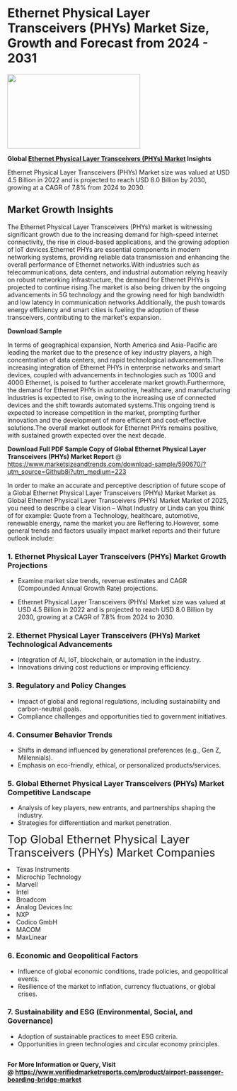 <H1>Ethernet Physical Layer Transceivers (PHYs) Market Size, Growth and Forecast from 2024 - 2031</H1><img class="aligncenter size-medium wp-image-584254" src="https://thirdeyenews.in/wp-content/uploads/2024/09/Global-Market-Research-300x168.jpeg" alt="" width="300" height="168" /><p><strong>Global&nbsp;<a href="https://www.marketsizeandtrends.com/download-sample/590670/?utm_source=Github8j?utm_medium=223">Ethernet Physical Layer Transceivers (PHYs) Market</a> Insights</strong></p><p>Ethernet Physical Layer Transceivers (PHYs) Market size was valued at USD 4.5 Billion in 2022 and is projected to reach USD 8.0 Billion by 2030, growing at a CAGR of 7.8% from 2024 to 2030.</p><p><h2>Market Growth Insights</h2> <p>The Ethernet Physical Layer Transceivers (PHYs) market is witnessing significant growth due to the increasing demand for high-speed internet connectivity, the rise in cloud-based applications, and the growing adoption of IoT devices.Ethernet PHYs are essential components in modern networking systems, providing reliable data transmission and enhancing the overall performance of Ethernet networks.With industries such as telecommunications, data centers, and industrial automation relying heavily on robust networking infrastructure, the demand for Ethernet PHYs is projected to continue rising.The market is also being driven by the ongoing advancements in 5G technology and the growing need for high bandwidth and low latency in communication networks.Additionally, the push towards energy efficiency and smart cities is fueling the adoption of these transceivers, contributing to the market's expansion.</p> <p><strong>Download Sample</strong></p> <p>In terms of geographical expansion, North America and Asia-Pacific are leading the market due to the presence of key industry players, a high concentration of data centers, and rapid technological advancements.The increasing integration of Ethernet PHYs in enterprise networks and smart devices, coupled with advancements in technologies such as 100G and 400G Ethernet, is poised to further accelerate market growth.Furthermore, the demand for Ethernet PHYs in automotive, healthcare, and manufacturing industries is expected to rise, owing to the increasing use of connected devices and the shift towards automated systems.This ongoing trend is expected to increase competition in the market, prompting further innovation and the development of more efficient and cost-effective solutions.The overall market outlook for Ethernet PHYs remains positive, with sustained growth expected over the next decade.</p> <p><span class=""><strong>Download Full PDF Sample Copy of Global Ethernet Physical Layer Transceivers (PHYs) Market Report</strong> @ <a href="https://www.marketsizeandtrends.com/download-sample/590670/?utm_source=Github8j?utm_medium=223" target="_blank">https://www.marketsizeandtrends.com/download-sample/590670/?utm_source=Github8j?utm_medium=223</a></span></p><p>In order to make an accurate and perceptive description of future scope of a Global&nbsp;Ethernet Physical Layer Transceivers (PHYs) Market Market as Global&nbsp;Ethernet Physical Layer Transceivers (PHYs) Market Market of 2025, you need to describe a clear Vision &ndash; What Industry or Linda can you think of for example: Quote from a Technology, healthcare, automotive, renewable energy, name the market you are Reffering to.However, some general trends and factors usually impact market reports and their future outlook include:</p><h3>1.&nbsp;<strong>Ethernet Physical Layer Transceivers (PHYs) Market Growth Projections</strong></h3><ul><li>Examine market size trends, revenue estimates and CAGR (Compounded Annual Growth Rate) projections.</li><li><p>Ethernet Physical Layer Transceivers (PHYs) Market size was valued at USD 4.5 Billion in 2022 and is projected to reach USD 8.0 Billion by 2030, growing at a CAGR of 7.8% from 2024 to 2030.</p></li></ul><h3>2.&nbsp;<strong>Ethernet Physical Layer Transceivers (PHYs) Market Technological Advancements</strong></h3><ul><li>Integration of AI, IoT, blockchain, or automation in the industry.</li><li>Innovations driving cost reductions or improving efficiency.</li></ul><h3>3.&nbsp;<strong>Regulatory and Policy Changes</strong></h3><ul><li>Impact of global and regional regulations, including sustainability and carbon-neutral goals.</li><li>Compliance challenges and opportunities tied to government initiatives.</li></ul><h3>4.&nbsp;<strong>Consumer Behavior Trends</strong></h3><ul><li>Shifts in demand influenced by generational preferences (e.g., Gen Z, Millennials).</li><li>Emphasis on eco-friendly, ethical, or personalized products/services.</li></ul><h3>5.&nbsp;<strong>Global Ethernet Physical Layer Transceivers (PHYs) Market Competitive Landscape</strong></h3><ul><li>Analysis of key players, new entrants, and partnerships shaping the industry.</li><li>Strategies for differentiation and market penetration.</li></ul><p data-pm-slice="1 1 []"><span style="color: inherit; font-family: inherit; font-size: 25px;">Top Global Ethernet Physical Layer Transceivers (PHYs) Market Companies</span></p><div class="" data-test-id=""><p><li>Texas Instruments</li><li> Microchip Technology</li><li> Marvell</li><li> Intel</li><li> Broadcom</li><li> Analog Devices Inc</li><li> NXP</li><li> Codico GmbH</li><li> MACOM</li><li> MaxLinear</li></p></div><h3>6.&nbsp;<strong>Economic and Geopolitical Factors</strong></h3><ul><li>Influence of global economic conditions, trade policies, and geopolitical events.</li><li>Resilience of the market to inflation, currency fluctuations, or global crises.</li></ul><h3>7.&nbsp;<strong>Sustainability and ESG (Environmental, Social, and Governance)</strong></h3><ul><li>Adoption of sustainable practices to meet ESG criteria.</li><li>Opportunities in green technologies and circular economy principles.</li></ul><h2><strong style="font-size: 14px;">For More Information or Query, Visit @&nbsp;</strong><a style="background-color: #ffffff; font-size: 14px;" href="https://www.marketsizeandtrends.com/report/ethernet-physical-layer-transceivers-phys-market/" target="_blank">https://www.verifiedmarketreports.com/product/airport-passenger-boarding-bridge-market</a></h2>